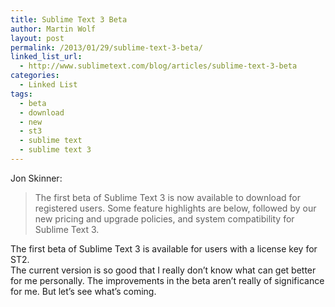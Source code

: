 ```yaml
---
title: Sublime Text 3 Beta
author: Martin Wolf
layout: post
permalink: /2013/01/29/sublime-text-3-beta/
linked_list_url:
  - http://www.sublimetext.com/blog/articles/sublime-text-3-beta
categories:
  - Linked List
tags:
  - beta
  - download
  - new
  - st3
  - sublime text
  - sublime text 3
---
```

<p class="linked-list-quote-author">
  Jon Skinner:
</p>

> The first beta of Sublime Text 3 is now available to download for registered users. Some feature highlights are below, followed by our new pricing and upgrade policies, and system compatibility for Sublime Text 3.

The first beta of Sublime Text 3 is available for users with a license key for ST2.  
The current version is so good that I really don&#8217;t know what can get better for me personally. The improvements in the beta aren&#8217;t really of significance for me. But let&#8217;s see what&#8217;s coming.